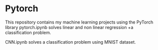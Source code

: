 # Pytorch
This repository contains my machine learning projects using the PyTorch library
pytorch.ipynb solves linear and non linear regression +a classification problem.

CNN.ipynb solves a classification problem using MNIST dataset.

